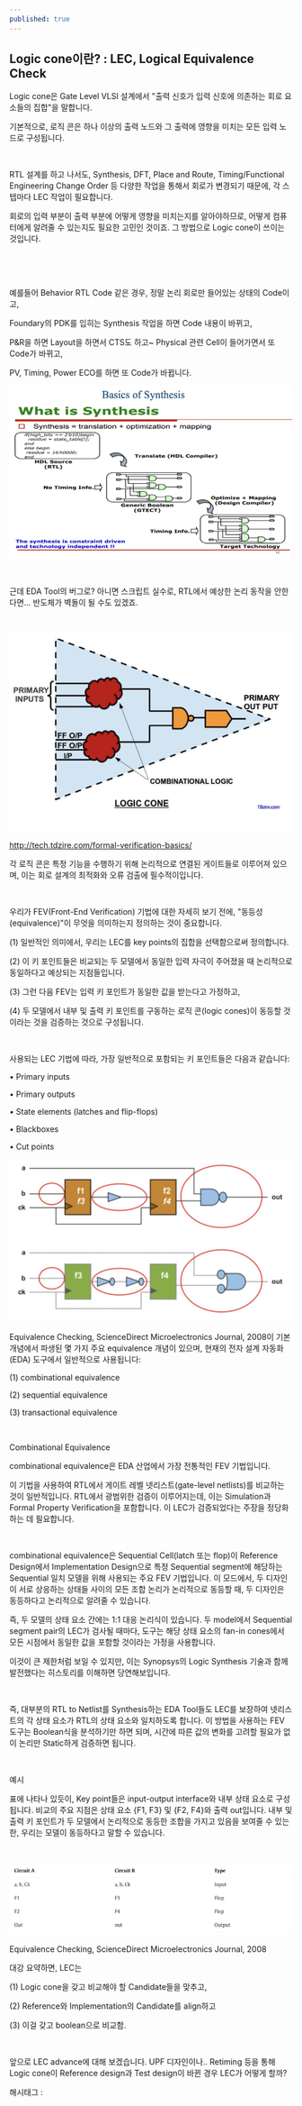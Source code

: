 ```yaml
---
published: true
---
```

## Logic cone이란? : LEC, Logical Equivalence Check

Logic cone은 Gate Level VLSI 설계에서 "출력 신호가 입력 신호에 의존하는 회로 요소들의 집합"을 말합니다.

기본적으로, 로직 콘은 하나 이상의 출력 노드와 그 출력에 영향을 미치는 모든 입력 노드로 구성됩니다.

​

RTL 설계를 하고 나서도, Synthesis, DFT, Place and Route, Timing/Functional Engineering Change Order 등 다양한 작업을 통해서 회로가 변경되기 때문에, 각 스텝마다 LEC 작업이 필요합니다.

회로의 입력 부분이 출력 부분에 어떻게 영향을 미치는지를 알아야하므로, 어떻게 컴퓨터에게 알려줄 수 있는지도 필요한 고민인 것이죠. 그 방법으로 Logic cone이 쓰이는 것입니다. 

​

​

예를들어 Behavior RTL Code 같은 경우, 정말 논리 회로만 들어있는 상태의 Code이고,

Foundary의 PDK를 입히는 Synthesis 작업을 하면 Code 내용이 바뀌고,

P&R을 하면 Layout을 하면서 CTS도 하고~ Physical 관련 Cell이 들어가면서 또 Code가 바뀌고,

PV, Timing, Power ECO를 하면 또 Code가 바뀝니다.

![0](/assets/img/223573952233/0.png)

​

근데 EDA Tool의 버그로? 아니면 스크립트 실수로, RTL에서 예상한 논리 동작을 안한다면... 반도체가 벽돌이 될 수도 있겠죠.

​

![1](/assets/img/223573952233/1.png)

http://tech.tdzire.com/formal-verification-basics/​

각 로직 콘은 특정 기능을 수행하기 위해 논리적으로 연결된 게이트들로 이루어져 있으며, 이는 회로 설계의 최적화와 오류 검출에 필수적이입니다.

​

우리가 FEV(Front-End Verification) 기법에 대한 자세히 보기 전에, "동등성(equivalence)"이 무엇을 의미하는지 정의하는 것이 중요합니다.

(1) 일반적인 의미에서, 우리는 LEC를 key points의 집합을 선택함으로써 정의합니다.

(2) 이 키 포인트들은 비교되는 두 모델에서 동일한 입력 자극이 주어졌을 때 논리적으로 동일하다고 예상되는 지점들입니다.

(3) 그런 다음 FEV는 입력 키 포인트가 동일한 값을 받는다고 가정하고,

(4) 두 모델에서 내부 및 출력 키 포인트를 구동하는 로직 콘(logic cones)이 동등할 것이라는 것을 검증하는 것으로 구성됩니다.

​

사용되는 LEC 기법에 따라, 가장 일반적으로 포함되는 키 포인트들은 다음과 같습니다:

• Primary inputs

• Primary outputs 

• State elements (latches and flip-flops) 

• Blackboxes 

• Cut points

![2](/assets/img/223573952233/2.png)

Equivalence Checking, ScienceDirect Microelectronics Journal, 2008이 기본 개념에서 파생된 몇 가지 주요 equivalence 개념이 있으며, 현재의 전자 설계 자동화(EDA) 도구에서 일반적으로 사용됩니다:

(1) combinational equivalence

(2) sequential equivalence

(3) transactional equivalence

​

Combinational Equivalence

combinational equivalence은 EDA 산업에서 가장 전통적인 FEV 기법입니다.

이 기법을 사용하여 RTL에서 게이트 레벨 넷리스트(gate-level netlists)를 비교하는 것이 일반적입니다. RTL에서 광범위한 검증이 이루어지는데, 이는 Simulation과 Formal Property Verification을 포함합니다. 이 LEC가 검증되었다는 주장을 정당화하는 데 필요합니다.

​

combinational equivalence은 Sequential Cell(latch 또는 flop)이 Reference Design에서 Implementation Design으로 특정 Sequential segment에 해당하는 Sequential 일치 모델을 위해 사용되는 주요 FEV 기법입니다. 이 모드에서, 두 디자인이 서로 상응하는 상태들 사이의 모든 조합 논리가 논리적으로 동등할 때, 두 디자인은 동등하다고 논리적으로 알려줄 수 있습니다.

즉, 두 모델의 상태 요소 간에는 1:1 대응 논리식이 있습니다. 두 model에서 Sequential segment pair의 LEC가 검사될 때마다, 도구는 해당 상태 요소의 fan-in cones에서 모든 시점에서 동일한 값을 포함할 것이라는 가정을 사용합니다.

이것이 큰 제한처럼 보일 수 있지만, 이는 Synopsys의 Logic Synthesis 기술과 함께 발전했다는 히스토리를 이해하면 당연해보입니다.

​

즉, 대부분의 RTL  to Netlist를 Synthesis하는 EDA Tool들도 LEC를 보장하여 넷리스트의 각 상태 요소가 RTL의 상태 요소와 일치하도록 합니다. 이 방법을 사용하는 FEV 도구는 Boolean식을 분석하기만 하면 되며, 시간에 따른 값의 변화를 고려할 필요가 없이 논리만 Static하게 검증하면 됩니다.

​

예시

표에 나타나 있듯이, Key point들은 input-output interface와 내부 상태 요소로 구성됩니다. 비교의 주요 지점은 상태 요소 {F1, F3} 및 {F2, F4}와 출력 out입니다. 내부 및 출력 키 포인트가 두 모델에서 논리적으로 동등한 조합을 가지고 있음을 보여줄 수 있는 한, 우리는 모델이 동등하다고 말할 수 있습니다.

​

![3](/assets/img/223573952233/3.png)

Equivalence Checking, ScienceDirect Microelectronics Journal, 2008​

대강 요약하면, LEC는

(1) Logic cone을 갖고 비교해야 할 Candidate들을 맞추고,

(2) Reference와 Implementation의 Candidate를 align하고

(3) 이걸 갖고 boolean으로 비교함.

​

앞으로 LEC advance에 대해 보겠습니다. UPF 디자인이나.. Retiming 등을 통해 Logic cone이 Reference design과 Test design이 바뀐 경우 LEC가 어떻게 할까?

 해시태그 : 